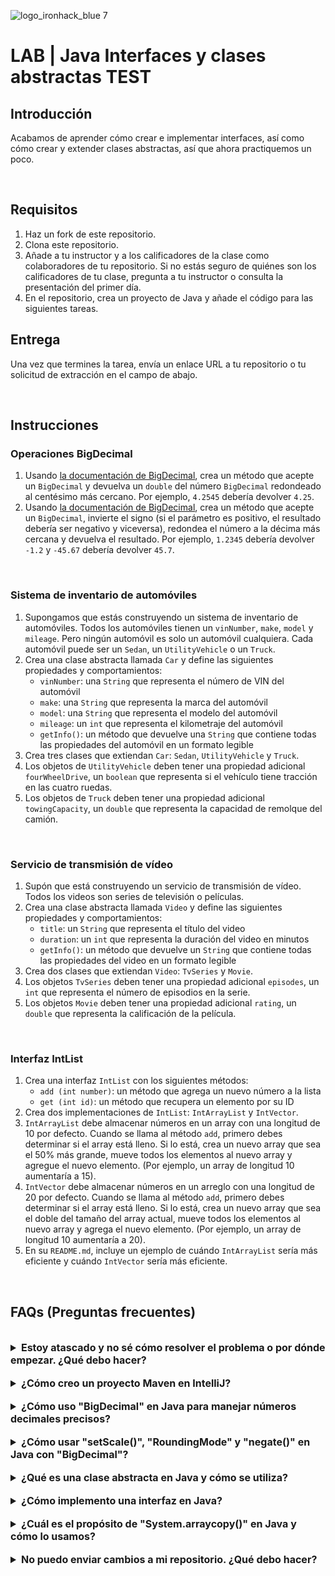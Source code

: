 
![logo_ironhack_blue 7](https://user-images.githubusercontent.com/23629340/40541063-a07a0a8a-601a-11e8-91b5-2f13e4e6b441.png)

# LAB | Java Interfaces y clases abstractas TEST

## Introducción

Acabamos de aprender cómo crear e implementar interfaces, así como cómo crear y extender clases abstractas, así que ahora practiquemos un poco.

<br>

## Requisitos

1. Haz un fork de este repositorio.
2. Clona este repositorio.
3. Añade a tu instructor y a los calificadores de la clase como colaboradores de tu repositorio. Si no estás seguro de quiénes son los calificadores de tu clase, pregunta a tu instructor o consulta la presentación del primer día.
4. En el repositorio, crea un proyecto de Java y añade el código para las siguientes tareas.

## Entrega

Una vez que termines la tarea, envía un enlace URL a tu repositorio o tu solicitud de extracción en el campo de abajo.

<br>

## Instrucciones

### Operaciones BigDecimal

1. Usando [la documentación de BigDecimal](https://docs.oracle.com/javase/7/docs/api/java/math/BigDecimal.html), crea un método que acepte un `BigDecimal` y devuelva un `double` del número `BigDecimal` redondeado al centésimo más cercano. Por ejemplo, `4.2545` debería devolver `4.25`.
2. Usando [la documentación de BigDecimal](https://docs.oracle.com/javase/7/docs/api/java/math/BigDecimal.html), crea un método que acepte un `BigDecimal`, invierte el signo (si el parámetro es positivo, el resultado debería ser negativo y viceversa), redondea el número a la décima más cercana y devuelva el resultado. Por ejemplo, `1.2345` debería devolver `-1.2` y `-45.67` debería devolver `45.7`.

<br>

### Sistema de inventario de automóviles

1. Supongamos que estás construyendo un sistema de inventario de automóviles. Todos los automóviles tienen un `vinNumber`, `make`, `model` y `mileage`. Pero ningún automóvil es solo un automóvil cualquiera. Cada automóvil puede ser un `Sedan`, un `UtilityVehicle` o un `Truck`.
2. Crea una clase abstracta llamada `Car` y define las siguientes propiedades y comportamientos:
   - `vinNumber`: una `String` que representa el número de VIN del automóvil
   - `make`: una `String` que representa la marca del automóvil
   - `model`: una `String` que representa el modelo del automóvil
   - `mileage`: un `int` que representa el kilometraje del automóvil
   - `getInfo()`: un método que devuelve una `String` que contiene todas las propiedades del automóvil en un formato legible
3. Crea tres clases que extiendan `Car`: `Sedan`, `UtilityVehicle` y `Truck`.
4. Los objetos de `UtilityVehicle` deben tener una propiedad adicional `fourWheelDrive`, un `boolean` que representa si el vehículo tiene tracción en las cuatro ruedas.
5. Los objetos de `Truck` deben tener una propiedad adicional `towingCapacity`, un `double` que representa la capacidad de remolque del camión.

<br>

### Servicio de transmisión de vídeo

1. Supón que está construyendo un servicio de transmisión de vídeo. Todos los videos son series de televisión o películas.
2. Crea una clase abstracta llamada `Video` y define las siguientes propiedades y comportamientos:
   - `title`: un `String` que representa el título del video
   - `duration`: un `int` que representa la duración del video en minutos
   - `getInfo()`: un método que devuelve un `String` que contiene todas las propiedades del video en un formato legible
3. Crea dos clases que extiendan `Video`: `TvSeries` y `Movie`.
4. Los objetos `TvSeries` deben tener una propiedad adicional `episodes`, un `int` que representa el número de episodios en la serie.
5. Los objetos `Movie` deben tener una propiedad adicional `rating`, un `double` que representa la calificación de la película.

<br>

### Interfaz IntList

1. Crea una interfaz `IntList` con los siguientes métodos:
   - `add (int number)`: un método que agrega un nuevo número a la lista
   - `get (int id)`: un método que recupera un elemento por su ID
2. Crea dos implementaciones de `IntList`: `IntArrayList` y `IntVector`.
3. `IntArrayList` debe almacenar números en un array con una longitud de 10 por defecto. Cuando se llama al método `add`, primero debes determinar si el array está lleno. Si lo está, crea un nuevo array que sea el 50% más grande, mueve todos los elementos al nuevo array y agregue el nuevo elemento. (Por ejemplo, un array de longitud 10 aumentaría a 15).
4. `IntVector` debe almacenar números en un arreglo con una longitud de 20 por defecto. Cuando se llama al método `add`, primero debes determinar si el array está lleno. Si lo está, crea un nuevo array que sea el doble del tamaño del array actual, mueve todos los elementos al nuevo array y agrega el nuevo elemento. (Por ejemplo, un array de longitud 10 aumentaría a 20).
5. En su `README.md`, incluye un ejemplo de cuándo `IntArrayList` sería más eficiente y cuándo `IntVector` sería más eficiente.

<br>

## FAQs (Preguntas frecuentes)

<br>

<details>
  <summary style="font-size: 16px; cursor: pointer; outline: none; font-weight: bold;">Estoy atascado y no sé cómo resolver el problema o por dónde empezar. ¿Qué debo hacer?</summary>

  <!-- ✅ -->

  Si estás atascado con tu código y no sabes cómo resolver el problema o por dónde empezar, debes dar un paso atrás y tratar de formular una pregunta clara y directa sobre el problema específico que enfrentas. El proceso que seguirás al tratar de definir esta pregunta te ayudará a limitar el problema y a encontrar soluciones potenciales.

  Por ejemplo, ¿no entiendes el concepto o estás recibiendo un mensaje de error que no sabes cómo arreglar? Por lo general, es útil intentar formular el problema de la manera más clara posible, incluyendo cualquier mensaje de error que estés recibiendo. Esto puede ayudarte a comunicar el problema a otras personas y, potencialmente, a obtener ayuda de tus compañeros o recursos en línea.

  Una vez que tengas una comprensión clara del problema, deberías poder comenzar a trabajar hacia la solución.

</details>

<br>

<details> 
  <summary style="font-size: 16px; cursor: pointer; outline: none; font-weight: bold;">¿Cómo creo un proyecto Maven en IntelliJ?</summary>

  <!-- ✅ -->

  Para crear un proyecto Maven en IntelliJ, puedes seguir estos pasos:

   1. Abre IntelliJ IDEA y haz clic en el botón "Create New Project".
   2. En el diálogo "New Project", selecciona "Maven" como el sistema de compilación.
   3. Especifica el nombre del proyecto.
   4. En la sección "Project Location", especifica una ubicación donde quieres guardar tu proyecto.
   5. Selecciona la casilla de verificación "Create Git repository" para inicializar el repositorio git al crear el proyecto.
   6. Haz clic en el botón "Create" para crear el proyecto Maven.

</details>

<br>

<details>
  <summary style="font-size: 16px; cursor: pointer; outline: none; font-weight: bold;">¿Cómo uso "BigDecimal" en Java para manejar números decimales precisos?</summary>

  <!-- ✅ -->

  `BigDecimal` es una clase en Java que proporciona soporte para números decimales precisos, lo que permite realizar operaciones aritméticas con precisión arbitraria.

  Aquí hay un ejemplo de cómo usar `BigDecimal` en un programa Java:

  ```java
  import java.math.BigDecimal;

  public class BigDecimalExample {
  public static void main(String[] args) {
    BigDecimal a = new BigDecimal("0.1");
    BigDecimal b = new BigDecimal("0.2");
    BigDecimal c = a.add(b);
    System.out.println("a + b = " + c);
  }
  }
  ```

  En este ejemplo, se crean objetos `BigDecimal` usando la palabra clave `new` y una representación String del número decimal. Luego se utiliza el método `add` para realizar operaciones aritméticas en los objetos `BigDecimal`, proporcionando resultados precisos.

  Es importante tener en cuenta que al crear un objeto `BigDecimal`, se recomienda usar el constructor String en lugar del constructor `double`. El constructor `double` no se recomienda para crear objetos `BigDecimal` porque el tipo de datos `double` tiene una precisión limitada y puede producir resultados inesperados.

  Además del método `add`, `BigDecimal` también proporciona otras operaciones aritméticas, como `subtract`, `multiply` y `divide`, así como métodos para redondear y dar formato al número decimal.

</details>

<br>

<details>
  <summary style="font-size: 16px; cursor: pointer; outline: none; font-weight: bold;">¿Cómo usar "setScale()", "RoundingMode" y "negate()" en Java con "BigDecimal"?</summary>

  <!-- ✅ -->

  `setScale()`, `RoundingMode` y `negate()` son métodos en la clase `BigDecimal` en Java que brindan funcionalidad adicional al trabajar con números decimales precisos.

  `setScale()` se utiliza para establecer la escala de un objeto `BigDecimal`, lo que determina la cantidad de lugares decimales a mantener. Por ejemplo:

  ```java
  import java.math.BigDecimal;

  public class BigDecimalExample {
      public static void main(String[] args) {
          BigDecimal a = new BigDecimal("1.234567");
          BigDecimal b = a.setScale(4, BigDecimal.ROUND_HALF_UP);
          System.out.println("a: " + a);
          System.out.println("b: " + b);
      }
  }
  ```

  En este ejemplo, se usa `setScale()` para establecer la escala de `a` en 4 lugares decimales y el resultado se almacena en un nuevo objeto `BigDecimal`, `b`. El argumento `ROUND_HALF_UP` especifica el modo de redondeo a usar al establecer la escala.

  `RoundingMode` es una enumeración en Java que define los diferentes modos de redondeo que se pueden usar con `BigDecimal`. Por ejemplo:

  ```java
  import java.math.BigDecimal;
  import java.math.RoundingMode;

  public class BigDecimalExample {
      public static void main(String[] args) {
          BigDecimal a = new BigDecimal("1.234567");
          BigDecimal b = a.setScale(4, RoundingMode.HALF_UP);
          System.out.println("a: " + a);
          System.out.println("b: " + b);
      }
  }
  ```

  En este ejemplo, `RoundingMode.HALF_UP` se usa como el argumento de modo de redondeo en el método `setScale()`.

  `negate()` se utiliza para negar el valor de un objeto BigDecimal, convirtiendo un valor positivo en negativo y viceversa. Por ejemplo:

  ```java
  import java.math.BigDecimal;

  public class BigDecimalExample {
      public static void main(String[] args) {
          BigDecimal a = new BigDecimal("1.234567");
          BigDecimal b = a.negate();
          System.out.println("a: " + a);
          System.out.println("b: " + b);
      }
  }
  ```

  En este ejemplo, se utiliza `negate()` para negar el valor de `a` y almacenar el resultado en un nuevo objeto `BigDecimal`, `b`.

</details>

<br>

<details>
  <summary style="font-size: 16px; cursor: pointer; outline: none; font-weight: bold;">¿Qué es una clase abstracta en Java y cómo se utiliza?</summary>

  <!-- ✅ -->

  Una clase abstracta en Java es una clase que no se puede instanciar y se destina a ser heredada por otras clases. Las clases abstractas pueden contener métodos abstractos, que son métodos que se declaran pero no tienen un cuerpo.

  Una clase abstracta se utiliza como una clase base para proporcionar una interfaz y una implementación común a sus subclases. Las subclases de una clase abstracta deben implementar los métodos abstractos definidos en la clase abstracta.

  Aquí hay un ejemplo de una clase abstracta en Java:

  ```java
  abstract class Shape {
      int x, y;
      // abstract method that subclasses must implement
      abstract void draw();
  }

  class Circle extends Shape {
    @Override
      void draw() {
          System.out.println("Drawing a circle");
      }
  }

  class Square extends Shape {
    @Override
      void draw() {
          System.out.println("Drawing a square");
      }
  }
  ```

  En este ejemplo, la clase `Shape` es una clase abstracta que contiene un método abstracto `draw()`. Las clases `Circle` y `Square` son subclases de Shape e implementan el método `draw()`.

  Cuando una subclase implementa los métodos abstractos de su clase abstracta, hereda las propiedades y métodos de la clase abstracta, lo que facilita la implementación de funcionalidades comunes en múltiples clases.

</details>

<br>

<details>
  <summary style="font-size: 16px; cursor: pointer; outline: none; font-weight: bold;">¿Cómo implemento una interfaz en Java?</summary>

  <!-- ✅ -->

  En Java, una interfaz es un plano que describe los métodos que una clase debe implementar. Para implementar una interfaz, es necesario crear una clase que implemente la interfaz y proporcione una implementación para cada uno de sus métodos.

  Aquí hay un ejemplo de cómo implementar una interfaz en Java:

  ```java
  interface Shape {
      void draw();
  }

  class Circle implements Shape {
    @Override
      public void draw() {
          System.out.println("Drawing a circle");
      }
  }

  class Square implements Shape {
    @Override
      public void draw() {
          System.out.println("Drawing a square");
      }
  }
  ```

  En este ejemplo, la interfaz `Shape` define un solo método `draw()`. Las clases `Circle` y `Square` implementan la interfaz Shape proporcionando una implementación para el método `draw()`.

  Cuando una clase implementa una interfaz, debe implementar todos los métodos definidos en la interfaz. Si una clase no implementa todos los métodos, no se compilará. Las interfaces se pueden utilizar para imponer un conjunto común de métodos en un grupo de clases, lo que facilita la escritura de código que es intercambiable entre diferentes clases que implementan la misma interfaz.

</details>

<br>

<details>
  <summary style="font-size: 16px; cursor: pointer; outline: none; font-weight: bold;">¿Cuál es el propósito de "System.arraycopy()" en Java y cómo lo usamos?</summary>

  <!-- ✅ -->

  El método `System.arraycopy()` en Java se utiliza para copiar elementos de una array a otro. Es parte de la clase `System` y proporciona una alternativa más rápida al método tradicional de bucle for para copiar arrays. El método tiene la siguiente firma:

  ```java
  public static void arraycopy(Object src, int srcPos, Object dest, int destPos, int length)
  ```

  Aquí hay un ejemplo de cómo puede usar `System.arraycopy()`:

  ```java
  int[] sourceArray = new int[] {1, 2, 3, 4, 5};
  int[] destinationArray = new int[5];
  System.arraycopy(sourceArray, 0, destinationArray, 0, sourceArray.length);

  System.out.println(Arrays.toString(destinationArray));
  ```

  En este ejemplo, se utiliza `System.arraycopy()` para copiar los elementos de `sourceArray` a `destinationArray`. El primer argumento `src` es el array fuente, el segundo argumento `srcPos` es la posición de inicio en el array fuente, el tercer argumento `dest` es el array destino, el cuarto argumento `destPos` es la posición de inicio en el array destino y el quinto argumento `length` es la cantidad de elementos que se deben copiar. El resultado de este ejemplo sería `[1, 2, 3, 4, 5]`.

</details>

<br>

<details>
  <summary style="font-size: 16px; cursor: pointer; outline: none; font-weight: bold;">No puedo enviar cambios a mi repositorio. ¿Qué debo hacer?</summary>

  <!-- ✅ -->

  Si no puedes enviar cambios a tu repositorio, aquí hay algunos pasos que puedes seguir:

  1. Verifica tu conexión a internet: Asegúrate de que tu conexión a internet sea estable y funcione.
  2. Verifica la URL de tu repositorio: Asegúrate de estar usando la URL correcta de tu repositorio para enviar tus cambios.
  3. Revisa tus credenciales de Git: Asegúrate de que tus credenciales de Git estén actualizadas y correctas. Puedes revisar tus credenciales usando el siguiente comando:

  ```bash
  git config --list
  ```

  4. Actualiza tu repositorio local: Antes de enviar cambios, asegúrate de que tu repositorio local esté actualizado con el repositorio remoto. Puedes actualizar tu repositorio local usando el siguiente comando:

  ```bash
  git fetch origin
  ```

  5. Revisa posibles conflictos: Si hay conflictos entre tu repositorio local y el repositorio remoto, resuélvelos antes de enviar cambios.
  6. Envía cambios: Una vez que hayas resuelto los conflictos y actualizado tu repositorio local, puedes intentar enviar cambios nuevamente usando el siguiente comando:

  ```bash
  git push origin <branch_name>
  ```

</details>
